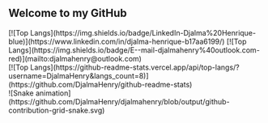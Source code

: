 ## Welcome to my GitHub

<div>
  [![Top Langs](https://img.shields.io/badge/LinkedIn-Djalma%20Henrique-blue)](https://www.linkedin.com/in/djalma-henrique-b17aa6199/) 
  [![Top Langs](https://img.shields.io/badge/E--mail-djalmahenry%40outlook.com-red)](mailto:djalmahenry@outlook.com) 
</div>

<div>
  [![Top Langs](https://github-readme-stats.vercel.app/api/top-langs/?username=DjalmaHenry&langs_count=8)](https://github.com/DjalmaHenry/github-readme-stats)
</div>

<div>
  ![Snake animation](https://github.com/DjalmaHenry/djalmahenry/blob/output/github-contribution-grid-snake.svg)
</div>